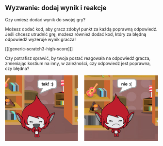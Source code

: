 ## Wyzwanie: dodaj wynik i reakcje

Czy umiesz dodać wynik do swojej gry?

Możesz dodać kod, aby gracz zdobył punkt za każdą poprawną odpowiedź. Jeśli chcesz utrudnić grę, możesz również dodać kod, który za błędną odpowiedź wyzeruje wynik gracza!

[[[generic-scratch3-high-score]]]

Czy potrafisz sprawić, by twoja postać reagowała na odpowiedź gracza, zmieniając kostium na inny, w zależności, czy odpowiedź jest poprawna, czy błędna?

![zrzut ekranu](images/brain-costume.png)